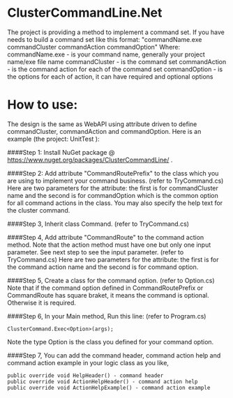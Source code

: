 # ClusterCommandLine.Net
The project is providing a method to implement a command set.
If you have needs to build a command set like this format:
"commandName.exe commandCluster commandAction commandOption"
Where:
commandName.exe - is your command name, generally your project name/exe file name
commandCluster - is the command set
commandAction - is the command action for each of the command set
commandOption - is the options for each of action, it can have required and optional options

# How to use:
The design is the same as WebAPI using attribute driven to define commandCluster, commandAction and commandOption. Here is an example (the project: UnitTest ):

####Step 1: Install NuGet package @ https://www.nuget.org/packages/ClusterCommandLine/ .

####Step 2: Add attribute "CommandRoutePrefix" to the class which you are using to implement your command business. (refer to TryCommand.cs)
   Here are two parameters for the attribute: the first is for commandCluster name and the second is for commandOption which is the common option for all command actions in the class.
        You may also specify the help text for the cluster command.
        
####Step 3, Inherit class Command. (refer to TryCommand.cs)

####Step 4, Add attribute "CommandRoute" to the command action method. Note that the action method must have one but only one input parameter. See next step to see the input parameter. (refer to TryCommand.cs)
  Here are two parameters for the attribute: the first is for the command action name and the second is for command option.
        
####Step 5, Create a class for the command option. (refer to Option.cs)
  Note that if the command option defined in CommandRoutePrefix or CommandRoute has square braket, it means the command is optional. Otherwise it is required.
        
####Step 6, In your Main method, Run this line: (refer to Program.cs)
```
ClusterCommand.Exec<Option>(args);
```
  Note the type Option is the class you defined for your command option.
  
####Step 7, You can add the command header, command action help and command action example in your logic class as you like,
```
public override void HelpHeader() - command header
public override void ActionHelpHeader() - command action help
public override void ActionHelpExample() - command action example
```
